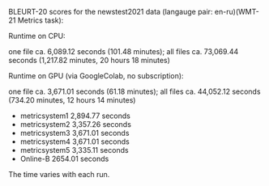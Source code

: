 BLEURT-20 scores for the newstest2021 data (langauge pair: en-ru)(WMT-21 Metrics task):

Runtime on CPU:

one file ca. 6,089.12 seconds (101.48 minutes); all files ca. 73,069.44 seconds (1,217.82 minutes, 20 hours 18 minutes)

Runtime on GPU (via GoogleColab, no subscription):

one file ca. 3,671.01 seconds (61.18 minutes); all files ca. 44,052.12 seconds (734.20 minutes, 12 hours 14 minutes) 

- metricsystem1 2,894.77 seconds
- metricsystem2 3,357.26 seconds
- metricsystem3 3,671.01 seconds
- metricsystem4 3,671.01 seconds
- metricsystem5 3,335.11 seconds
- Online-B 2654.01 seconds

The time varies with each run.
